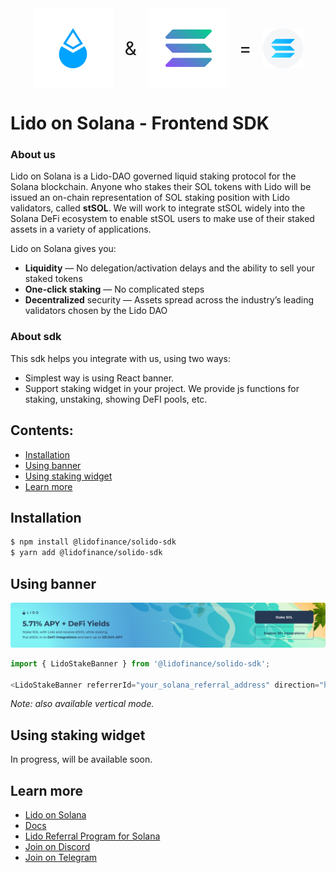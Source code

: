 <style>
    .header {
        display: flex;
        align-items: center;
        gap: 18px;
        font-size: 30px;
        width: 100%;
        justify-content: center;
    }
</style>
<div class="header">
    <img src="./docz/assets/lido.svg" alt="Lido" />
    &
    <img src="./docz/assets/solana.svg" alt="Solana" />
    =️
    <img src="./docz/assets/stsol.svg" width="64" alt="StSOL" />
</div>

# Lido on Solana - Frontend SDK

### About us

Lido on Solana is a Lido-DAO governed liquid staking protocol for the Solana blockchain. Anyone who stakes their SOL tokens with Lido will be issued an on-chain representation of SOL staking position with Lido validators, called <strong>stSOL</strong>. We will work to integrate stSOL widely into the Solana DeFi ecosystem to enable stSOL users to make use of their staked assets in a variety of applications.

Lido on Solana gives you:
- **Liquidity** — No delegation/activation delays and the ability to sell your staked tokens
- **One-click staking** — No complicated steps
- **Decentralized** security — Assets spread across the industry’s leading validators chosen by the Lido DAO

### About sdk

This sdk helps you integrate with us, using two ways:
- Simplest way is using React banner.
- Support staking widget in your project. We provide js functions for staking, unstaking, showing DeFI pools, etc.

## Contents:
- [Installation](#installation)
- [Using banner](#using-banner)
- [Using staking widget](#using-staking-widget)
- [Learn more](#learn-more)

## Installation
```bash
$ npm install @lidofinance/solido-sdk
$ yarn add @lidofinance/solido-sdk
```

## Using banner

<img src="./docz/assets/banner_horizontal.png" alt="Banner">

```ts
import { LidoStakeBanner } from '@lidofinance/solido-sdk';

<LidoStakeBanner referrerId="your_solana_referral_address" direction="horizontal" />
```

_Note: also available vertical mode._

## Using staking widget

In progress, will be available soon.

## Learn more
- [Lido on Solana](https://solana.lido.fi/)
- [Docs](https://docs.solana.lido.fi/)
- [Lido Referral Program for Solana](https://help.lido.fi/en/articles/5847184-lido-referral-program-for-solana-integration-guide)
- [Join on Discord](https://discord.gg/vgdPfhZ)
- [Join on Telegram](https://t.me/lidofinance)

